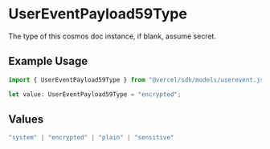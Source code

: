 # UserEventPayload59Type

The type of this cosmos doc instance, if blank, assume secret.

## Example Usage

```typescript
import { UserEventPayload59Type } from "@vercel/sdk/models/userevent.js";

let value: UserEventPayload59Type = "encrypted";
```

## Values

```typescript
"system" | "encrypted" | "plain" | "sensitive"
```